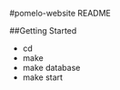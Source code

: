 #pomelo-website README

##Getting Started

- cd <directory containing this file>
- make
- make database
- make start
